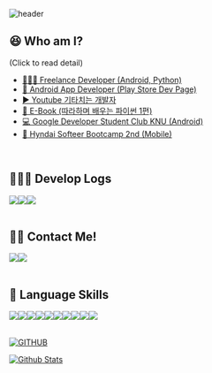 ![header](https://capsule-render.vercel.app/api?type=waving&color=auto&height=300&section=header&text=Glacier%20Han&fontSize=90&animation=fadeIn&fontAlignY=38&desc=Welcome%20to%20visit%20glacier's%20space!&descAlignY=51&descAlign=62)

## 😆 Who am I?
(Click to read detail)
- [🧑🏻‍💻 Freelance Developer (Android, Python)](https://kmong.com/)<br>
- [📱 Android App Developer (Play Store Dev Page)](https://play.google.com/store/apps/dev?id=6544621968779634318&hl=ko)<br>
- [▶️ Youtube 기타치는 개발자](https://www.youtube.com/channel/UCURgvuyeuozBBEecR1ROZkw)<br>
- [📗 E-Book (따라하며 배우는 파이썬 1편)](https://kmong.com/self-marketing/355326/cD46tc81vo)<br>
- [💻 Google Developer Student Club KNU (Android)](https://github.com/GDSC-KNU)<br>
- [🚗 Hyndai Softeer Bootcamp 2nd (Mobile)](https://www.softeerbootcamp.com/)<br>


<br>

## 🧑🏻‍💻 Develop Logs
<div style="display:flex; flex-direction:row;">
    <a href="https://www.instagram.com/develop__er/">
        <img src="https://img.shields.io/badge/Instagram-E4405F?style=for-the-badge&logo=Instagram&logoColor=white"> 
    </a>
    <a href="https://h-glacier.tistory.com/">
        <img src="https://img.shields.io/badge/Tistory-648F32?style=for-the-badge&logo=Tistory&logoColor=white"> 
    </a>
    <a href="https://play.google.com/store/apps/dev?id=6544621968779634318&hl=ko">
        <img src="https://img.shields.io/badge/PlayStore-448AFF?style=for-the-badge&logo=googleplay&logoColor=white"> 
    </a>
  </div><br>

  ## 👊🏻 Contact Me!
<div style="display:flex; flex-direction:row;">
   <a href="mailto:dlwlgh1254@gmail.com">
        <img src="https://img.shields.io/badge/hbh6449@gmail.com-EA4335?style=for-the-badge&logo=Gmail&logoColor=white"> 
    </a>
    <a href="https://www.instagram.com/develop__er/">
        <img src="https://img.shields.io/badge/dm_to_me-E4405F?style=for-the-badge&logo=DM&logoColor=white"> 
    </a>
</div><br>
    
## 🔨 Language Skills
<div style="display:flex; flex-direction:row;">
<img src="https://img.shields.io/badge/Android-3DDC84?style=flat-square&logo=android&logoColor=white"/>
<img src="https://img.shields.io/badge/Kotlin-648F32?style=flat-square&logo=kotlin&logoColor=white"/>
<img src="https://img.shields.io/badge/Java-FF4444?style=flat-square&logo=Java&logoColor=white"/>
<img src="https://img.shields.io/badge/Python-3776AB?style=flat-square&logo=Python&logoColor=white"/>
<img src="https://img.shields.io/badge/C++-00599C?style=flat-square&logo=C%2B%2B&logoColor=white"/>
<br>  
<img src="https://img.shields.io/badge/Firebase-FFCA28?style=flat-square&logo=firebase&logoColor=black"/>
<img src="https://img.shields.io/badge/GitHub-181717?style=flat-square&logo=GitHub&logoColor=white"/>
<img src="https://img.shields.io/badge/Linux-FCC624?style=flat-square&logo=linux&logoColor=black"/>
<img src="https://img.shields.io/badge/Flutter-02569B?style=flat-square&logo=flutter&logoColor=white"/>
<img src="https://img.shields.io/badge/Selenium-43B02A?style=flat-square&logo=Selenium&logoColor=white"/>

</div><br>
  
[![GITHUB](https://hits.seeyoufarm.com/api/count/incr/badge.svg?url=https%3A%2F%2Fgithub.com%2Fglacier-han&count_bg=%648F32&title_bg=%648F32FF&icon=github.svg&icon_color=%23FFFFFF&title=GITHUB&edge_flat=false)](https://github.com/glacier-han)

[![Github Stats](https://github-readme-stats.vercel.app/api?username=glacier-han&theme=nord&hide_border=true&count_private=true)](https://github.com/Glacier-Han)

 
<br>

</div>

 
